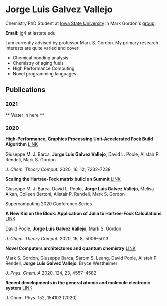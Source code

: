 # Jorge Luis Galvez Vallejo

Chemistry PhD Student at [Iowa State University](https://www.chem.iastate.edu/) in Mark Gordon's [group](https://www.msg.chem.iastate.edu/). 

**Email:** jg4 at iastate.edu

I am currently advised by professor Mark S. Gordon. My primary research interests are quite varied and cover:

- Chemical bonding analysis 
- Chemistry of aging fuels
- High Performance Computing 
- Novel programming languages 



## Publications

### 2021 

** Water in here ** 

### 2020 

**High-Performance, Graphics Processing Unit-Accelerated Fock Build Algorithm** [LINK](https://pubs.acs.org/doi/abs/10.1021/acs.jctc.0c00768)

Giuseppe M. J. Barca, **Jorge Luis Galvez Vallejo**, David L. Poole, Alistair P. Rendell, Mark S. Gordon

_J. Chem. Theory Comput._ 2020, 16, 12, 7232–7238


**Scaling the Hartree-Fock matrix build on Summit** [LINK](https://ieeexplore.ieee.org/abstract/document/9355281)

Giuseppe M. J. Barca, David L. Poole, **Jorge Luis Galvez Vallejo**, Melisa Alkan, Colleen Bertoni, Alistair P. Rendell, Mark S. Gordon 

Supercomputing 2020 Conference Series


**A New Kid on the Block: Application of Julia to Hartree-Fock Calculations** [LINK](https://pubs.acs.org/doi/abs/10.1021/acs.jctc.0c00337)

David Poole, **Jorge Luis Galvez Vallejo**, Mark S. Gordon

_J. Chem. Theory Comput._ 2020, 16, 8, 5006–5013


**Novel Computers architectures and quantum chemistry** [LINK](https://pubs.acs.org/doi/abs/10.1021/acs.jpca.0c02249)

Mark S. Gordon, Giuseppe Barca, Sarom S. Leang, David Poole, Alistair P. Rendell, **Jorge Luis Galvez Vallejo**, Bryce Westheimer 

_J. Phys. Chem. A_ 2020, 124, 23, 4557–4582


**Recent developments in the general atomic and molecule electronic system** [LINK](https://aip.scitation.org/doi/abs/10.1063/5.0005188)

J. Chem. Phys. 152, 154102 (2020)



